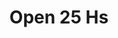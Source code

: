 ---
title: "Open 25 Hs"
url: /ciudad-autonoma-de-buenos-aires/open-25-hs-avenida-cabildo-2/
shop: quiosco
---